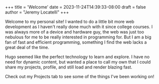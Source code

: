+++
title = 'Welcome'
date = 2023-11-24T14:39:33-08:00
draft = false
author = "Jeremy Locatelli"
+++

Welcome to my personal site! I wanted to do a little bit more web development as I haven't really done much with it since college courses. I was always more of a device and hardware guy, the web was just too nebulous for me to be really interested in programming for. But I am a big fan of fast and efficient programming, something I find the web lacks a great deal of the time. 

Hugo seemed like the perfect technology to learn and explore. I have no need for dynamic content, but wanted a place to call my own that I could share my projects, profile, and still load and render blazing fast. 

Check out my Projects tab to see some of the things I've been working on!